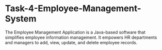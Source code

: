 # Task-4-Employee-Management-System
The Employee Management Application is a Java-based software that simplifies employee information management. It empowers HR departments and managers to add, view, update, and delete employee records.
